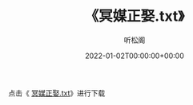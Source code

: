 ﻿---
title:  《冥媒正娶.txt》
date:   2022-01-02T00:00:00+00:00
author: 听松阁
layout: post
permalink: /冥媒正娶/
categories: 小说
tags: [小说]
---

点击《 [冥媒正娶.txt](http://img.660000.xyz/bookstukust/book/bntxt/10/冥媒正娶.txt)》进行下载